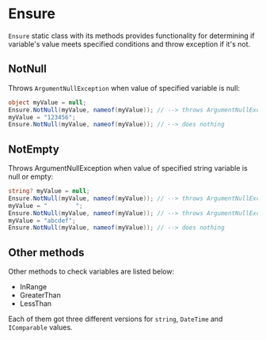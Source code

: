 # Ensure

`Ensure` static class with its methods provides functionality for determining if variable's value meets specified conditions and throw exception if it's not.

## NotNull

Throws `ArgumentNullException` when value of specified variable is null:

```csharp
object myValue = null;
Ensure.NotNull(myValue, nameof(myValue)); // --> throws ArgumentNullException
myValue = "123456";
Ensure.NotNull(myValue, nameof(myValue)); // --> does nothing
```

## NotEmpty

Throws ArgumentNullException when value of specified string variable is null or empty:

```csharp
string? myValue = null;
Ensure.NotNull(myValue, nameof(myValue)); // --> throws ArgumentNullException
myValue = "        ";
Ensure.NotNull(myValue, nameof(myValue)); // --> throws ArgumentNullException
myValue = "abcdef";
Ensure.NotNull(myValue, nameof(myValue)); // --> does nothing
```

## Other methods

Other methods to check variables are listed below:

* InRange
* GreaterThan
* LessThan

Each of them got three different versions for `string`, `DateTime` and `IComparable` values.